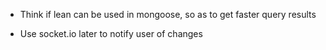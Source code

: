 * Think if lean can be used in mongoose, so as to get faster query results

* Use socket.io later to notify user of changes
